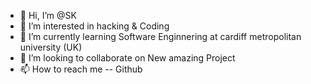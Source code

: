 - 👋 Hi, I’m @SK
- 👀 I’m interested in hacking & Coding
- 🌱 I’m currently learning  Software Enginnering at cardiff metropolitan university (UK) 
- 💞️ I’m looking to collaborate on  New amazing Project
- 📫 How to reach me  -- Github

<!---
Sadhushan/Sadhushan is a ✨ special ✨ repository because its `README.md` (this file) appears on your GitHub profile.
You can click the Preview link to take a look at your changes.
--->
